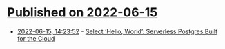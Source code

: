 # [Published on 2022-06-15](index.md)

* [2022-06-15, 14:23:52](https://news.ycombinator.com/item?id=31753345) - [Select ’Hello, World’: Serverless Postgres Built for the Cloud](https://neon.tech/blog/hello-world/)
